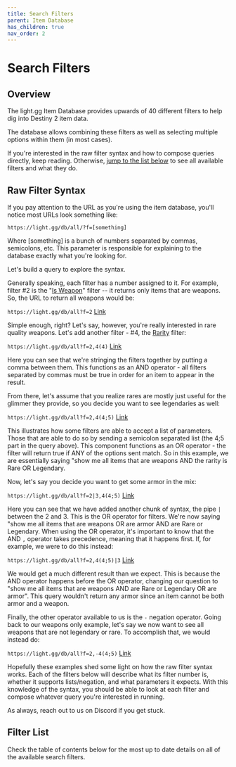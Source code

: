 ```yaml
---
title: Search Filters
parent: Item Database
has_children: true
nav_order: 2
---
```


# Search Filters

## Overview

The light.gg Item Database provides upwards of 40 different filters to help dig into Destiny 2 item data. 

The database allows combining these filters as well as selecting multiple options within them (in most cases). 

If you're interested in the raw filter syntax and how to compose queries directly, keep reading. Otherwise, [jump to the list below](#filter-list) to see all available filters and what they do.

## Raw Filter Syntax

If you pay attention to the URL as you're using the item database, you'll notice most URLs look something like:

`https://light.gg/db/all/?f=[something]`

Where [something] is a bunch of numbers separated by commas, semicolons, etc. This parameter is responsible for explaining to the database exactly what you're looking for. 

Let's build a query to explore the syntax.

Generally speaking, each filter has a number assigned to it. For example, filter #2 is the "[Is Weapon](./filter-is-weapon.html)" filter -- it returns only items that are weapons. So, the URL to return all weapons would be:

`https://light.gg/db/all?f=2` [Link](https://light.gg/db/all?f=2)

Simple enough, right? Let's say, however, you're really interested in rare quality weapons. Let's add another filter - #4, the [Rarity](./filter-rarity.html) filter:

`https://light.gg/db/all?f=2,4(4)` [Link](https://light.gg/db/all?f=2,4(4))

Here you can see that we're stringing the filters together by putting a comma between them. This functions as an AND operator - all filters separated by commas must be true in order for an item to appear in the result.

From there, let's assume that you realize rares are mostly just useful for the glimmer they provide, so you decide you want to see legendaries as well:

`https://light.gg/db/all?f=2,4(4;5)` [Link](https://light.gg/db/all?f=2,4(4;5))

This illustrates how some filters are able to accept a list of parameters. Those that are able to do so by sending a semicolon separated list (the 4;5 part in the query above). This component functions as an OR operator - the filter will return true if ANY of the options sent match. So in this example, we are essentially saying "show me all items that are weapons AND the rarity is Rare OR Legendary.

Now, let's say you decide you want to get some armor in the mix:

`https://light.gg/db/all?f=2|3,4(4;5)` [Link](https://light.gg/db/all?f=2%7C3,4(4;5))

Here you can see that we have added another chunk of syntax, the pipe `|` between the 2 and 3. This is the OR operator for filters. We're now saying "show me all items that are weapons OR are armor AND are Rare or Legendary. When using the OR operator, it's important to know that the AND `,` operator takes precedence, meaning that it happens first. If, for example, we were to do this instead:

`https://light.gg/db/all?f=2,4(4;5)|3` [Link](https://light.gg/db/all?f=2,4(4;5)%7C3)

We would get a much different result than we expect. This is because the AND operator happens before the OR operator, changing our question to "show me all items that are weapons AND are Rare or Legendary OR are armor". This query wouldn't return any armor since an item cannot be both armor and a weapon.

Finally, the other operator available to us is the `-` negation operator.  Going back to our weapons only example, let's say we now want to see all weapons that are not legendary or rare. To accomplish that, we would instead do:

`https://light.gg/db/all?f=2,-4(4;5)` [Link](https://light.gg/db/all?f=2,-4(4;5))

Hopefully these examples shed some light on how the raw filter syntax works. Each of the filters below will describe what its filter number is, whether it supports lists/negation, and what parameters it expects. With this knowledge of the syntax, you should be able to look at each filter and compose whatever query you're interested in running. 

As always, reach out to us on Discord if you get stuck.

## Filter List

Check the table of contents below for the most up to date details on all of the available search filters.
